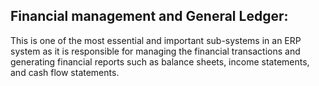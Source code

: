 ## Financial management and General Ledger: 

This is one of the most essential and important sub-systems in an ERP system as it is responsible for managing the financial transactions 
and generating financial reports such as balance sheets, income statements, and cash flow statements.
